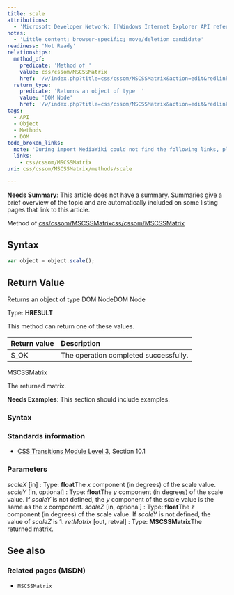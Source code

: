```yaml
---
title: scale
attributions:
  - 'Microsoft Developer Network: [[Windows Internet Explorer API reference](http://msdn.microsoft.com/en-us/library/ie/hh828809%28v=vs.85%29.aspx) Article]'
notes:
  - 'Little content; browser-specific; move/deletion candidate'
readiness: 'Not Ready'
relationships:
  method_of:
    predicate: 'Method of '
    value: css/cssom/MSCSSMatrix
    href: '/w/index.php?title=css/cssom/MSCSSMatrix&action=edit&redlink=1'
  return_type:
    predicate: 'Returns an object of type  '
    value: 'DOM Node'
    href: '/w/index.php?title=css/cssom/MSCSSMatrix&action=edit&redlink=1'
tags:
  - API
  - Object
  - Methods
  - DOM
todo_broken_links:
  note: 'During import MediaWiki could not find the following links, please fix and adjust this list.'
  links:
    - css/cssom/MSCSSMatrix
uri: css/cssom/MSCSSMatrix/methods/scale

---
```

**Needs Summary**: This article does not have a summary. Summaries give a brief overview of the topic and are automatically included on some listing pages that link to this article.

Method of [css/cssom/MSCSSMatrix](/w/index.php?title=css/cssom/MSCSSMatrix&action=edit&redlink=1)[css/cssom/MSCSSMatrix](/w/index.php?title=css/cssom/MSCSSMatrix&action=edit&redlink=1)

## Syntax

``` js
var object = object.scale();
```

## Return Value

Returns an object of type DOM NodeDOM Node

Type: **HRESULT**

This method can return one of these values.

|Return value|Description|
|:-----------|:----------|
|S\_OK|The operation completed successfully.|

MSCSSMatrix

The returned matrix.

**Needs Examples**: This section should include examples.

### Syntax

### Standards information

-   [CSS Transitions Module Level 3](http://go.microsoft.com/fwlink/p/?linkid=223140), Section 10.1

### Parameters

*scaleX* [in]
:   Type: **float**The *x* component (in degrees) of the scale value.
*scaleY* [in, optional]
:   Type: **float**The *y* component (in degrees) of the scale value. If *scaleY* is not defined, the *y* component of the scale value is the same as the *x* component.
*scaleZ* [in, optional]
:   Type: **float**The *z* component (in degrees) of the scale value. If *scaleY* is not defined, the value of *scaleZ* is 1.
*retMatrix* [out, retval]
:   Type: **MSCSSMatrix**The returned matrix.

## See also

### Related pages (MSDN)

-   `MSCSSMatrix`
